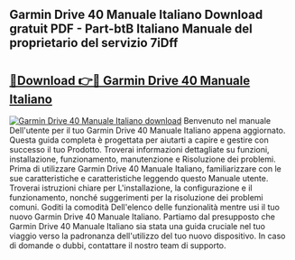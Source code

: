 ## Garmin Drive 40 Manuale Italiano Download gratuit PDF - Part-btB Italiano Manuale del proprietario del servizio 7iDff

# <h2><a href="http://dfc3s8y.blite.top/?on=Garmin+Drive+40+Manuale+Italiano">🔗Download 👉🔴 Garmin Drive 40 Manuale Italiano</a></h2>

[![Garmin Drive 40 Manuale Italiano download](https://i.imgur.com/lujVjoI.png)](http://dfc3s8y.blite.top/?on=Garmin+Drive+40+Manuale+Italiano)
Benvenuto nel manuale Dell'utente per il tuo Garmin Drive 40 Manuale Italiano appena aggiornato. Questa guida completa è progettata per aiutarti a capire e gestire con successo il tuo Prodotto. Troverai informazioni dettagliate su funzioni, installazione, funzionamento, manutenzione e Risoluzione dei problemi. Prima di utilizzare Garmin Drive 40 Manuale Italiano, familiarizzare con le sue caratteristiche e caratteristiche leggendo questo Manuale utente. Troverai istruzioni chiare per L'installazione, la configurazione e il funzionamento, nonché suggerimenti per la risoluzione dei problemi comuni. Goditi la comodità Dell'elenco delle funzionalità mentre usi il tuo nuovo Garmin Drive 40 Manuale Italiano. Partiamo dal presupposto che Garmin Drive 40 Manuale Italiano sia stata una guida cruciale nel tuo viaggio verso la padronanza dell'utilizzo del tuo nuovo dispositivo. In caso di domande o dubbi, contattare il nostro team di supporto.
